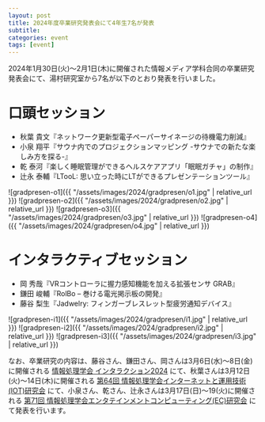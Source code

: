 ```yaml
---
layout: post
title: 2024年度卒業研究発表会にて4年生7名が発表
subtitle: 
categories: event
tags: [event]
---
```


2024年1月30日(火)〜2月1日(木)に開催された情報メディア学科合同の卒業研究発表会にて、湯村研究室から7名が以下のとおり発表を行いました。

# 口頭セッション
- 秋葉 貴文『ネットワーク更新型電子ペーパーサイネージの待機電力削減』
- 小泉 翔平『サウナ内でのプロジェクションマッピング -サウナでの新たな楽しみ方を探る-』
- 乾 泰河『楽しく睡眠管理ができるヘルスケアアプリ「眠眠ガチャ」の制作』
- 辻永 泰輔『LTooL: 思い立った時にLTができるプレゼンテーションツール』

![gradpresen-o1]({{ "/assets/images/2024/gradpresen/o1.jpg" | relative_url }})
![gradpresen-o2]({{ "/assets/images/2024/gradpresen/o2.jpg" | relative_url }})
![gradpresen-o3]({{ "/assets/images/2024/gradpresen/o3.jpg" | relative_url }})
![gradpresen-o4]({{ "/assets/images/2024/gradpresen/o4.jpg" | relative_url }})

# インタラクティブセッション
- 岡 秀哉『VRコントローラに握力感知機能を加える拡張センサ GRAB』
- 鎌田 峻輔『RolBo – 巻ける電光掲示板の開発』
- 藤谷 梨生『Jadwelry: フィンガーブレスレット型疲労通知デバイス』

![gradpresen-i1]({{ "/assets/images/2024/gradpresen/i1.jpg" | relative_url }})
![gradpresen-i2]({{ "/assets/images/2024/gradpresen/i2.jpg" | relative_url }})
![gradpresen-i3]({{ "/assets/images/2024/gradpresen/i3.jpg" | relative_url }})

なお、卒業研究の内容は、藤谷さん、鎌田さん、岡さんは3月6日(水)〜8日(金)に開催される [情報処理学会 インタラクション2024](https://www.interaction-ipsj.org/2024/) にて、秋葉さんは3月12日(火)〜14日(木)に開催される [第64回 情報処理学会インターネットと運用技術(IOT)研究会](https://www.iot.ipsj.or.jp/meeting/64-program/) にて、小泉さん、乾さん、辻永さんは3月17日(日)〜19(火)に開催される [第71回 情報処理学会エンタテインメントコンピューティング(EC)研究会](https://entcomp.org/sig/?p=1087) にて発表を行います。

